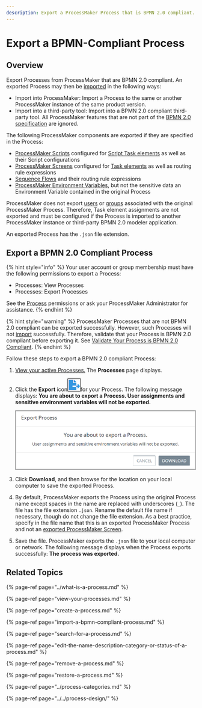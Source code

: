 ```yaml
---
description: Export a ProcessMaker Process that is BPMN 2.0 compliant.
---
```


# Export a BPMN-Compliant Process

## Overview

Export Processes from ProcessMaker that are BPMN 2.0 compliant. An exported Process may then be [imported](import-a-bpmn-compliant-process.md) in the following ways:

* Import into ProcessMaker: Import a Process to the same or another ProcessMaker instance of the same product version.
* Import into a third-party tool: Import into a BPMN 2.0 compliant third-party tool. All ProcessMaker features that are not part of the [BPMN 2.0 specification](https://www.omg.org/spec/BPMN/2.0/About-BPMN/) are ignored.

The following ProcessMaker components are exported if they are specified in the Process:

* [ProcessMaker Scripts](../../scripts/what-is-a-script.md) configured for [Script Task elements](../../process-design/model-your-process/add-and-configure-script-task-elements.md) as well as their Script configurations
* [ProcessMaker Screens](../../design-forms/what-is-a-form.md) configured for [Task elements](../../process-design/model-your-process/add-and-configure-task-elements.md) as well as routing rule expressions
* [Sequence Flows](../../process-design/model-your-process/the-quick-toolbar.md) and their routing rule expressions
* [ProcessMaker Environment Variables](../../environment-variable-management/what-is-an-environment-variable.md), but not the sensitive data an Environment Variable contained in the original Process

ProcessMaker does not export [users](../../../processmaker-administration/add-users/what-is-a-user.md) or [groups](../../../processmaker-administration/assign-groups-to-users/what-is-a-group.md) associated with the original ProcessMaker Process. Therefore, Task element assignments are not exported and must be configured if the Process is imported to another ProcessMaker instance or third-party BPMN 2.0 modeler application.

An exported Process has the `.json` file extension.

## Export a BPMN 2.0 Compliant Process

{% hint style="info" %}
Your user account or group membership must have the following permissions to export a Process:

* Processes: View Processes
* Processes: Export Processes

See the [Process](../../../processmaker-administration/permission-descriptions-for-users-and-groups.md#processes) permissions or ask your ProcessMaker Administrator for assistance.
{% endhint %}

{% hint style="warning" %}
ProcessMaker Processes that are not BPMN 2.0 compliant can be exported successfully. However, such Processes will not [import](import-a-bpmn-compliant-process.md) successfully. Therefore, validate that your Process is BPMN 2.0 compliant before exporting it. See [Validate Your Process is BPMN 2.0 Compliant](../../process-design/model-your-process/validate-bpmn-2.0-compliance.md).
{% endhint %}

Follow these steps to export a BPMN 2.0 compliant Process:

1. [View your active Processes.](./#view-your-processes) The **Processes** page displays.
2. Click the **Export** icon![](../../../.gitbook/assets/export-process-icon-processes.png)for your Process. The following message displays: **You are about to export a Process. User assignments and sensitive environment variables will not be exported.**  

   ![](../../../.gitbook/assets/export-process-message-processes.png)

3. Click **Download**, and then browse for the location on your local computer to save the exported Process.
4. By default, ProcessMaker exports the Process using the original Process name except spaces in the name are replaced with underscores \(`_`\). The file has the file extension `.json`. Rename the default file name if necessary, though do not change the file extension. As a best practice, specify in the file name that this is an exported ProcessMaker Process and not an [exported ProcessMaker Screen](../../design-forms/manage-forms/export-a-screen.md#export-a-processmaker-screen).
5. Save the file. ProcessMaker exports the `.json` file to your local computer or network. The following message displays when the Process exports successfully: **The process was exported.**

## Related Topics

{% page-ref page="../what-is-a-process.md" %}

{% page-ref page="view-your-processes.md" %}

{% page-ref page="create-a-process.md" %}

{% page-ref page="import-a-bpmn-compliant-process.md" %}

{% page-ref page="search-for-a-process.md" %}

{% page-ref page="edit-the-name-description-category-or-status-of-a-process.md" %}

{% page-ref page="remove-a-process.md" %}

{% page-ref page="restore-a-process.md" %}

{% page-ref page="../process-categories.md" %}

{% page-ref page="../../process-design/" %}

